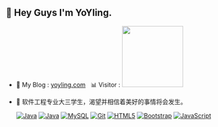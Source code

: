 ## 👋 Hey Guys I'm YoYling.

- 👾 My Blog : [yoyling.com](https://yoyling.com)&nbsp;&nbsp;&nbsp;📊 Visitor : <img src="https://profile-counter.glitch.me/yoyling/count.svg" width="140"/>
- 🌱 软件工程专业大三学生，渴望并相信着美好的事情将会发生。 

  [![Java](https://img.shields.io/badge/Java-orange?style=flat&logo=java)](https://github.com/yoyling) [![Java](https://img.shields.io/badge/Spring-gray?style=flat&logo=spring)](https://github.com/yoyling) [![MySQL](https://img.shields.io/badge/-MySQL-0175C2?style=flat&logo=mysql&logoColor=black)](https://github.com/yoyling) [![Git](https://img.shields.io/badge/-Git-black?style=flat&logo=git&link=https://github.com/yoyling)](https://github.com/yoyling) [![HTML5](https://img.shields.io/badge/-HTML5-E34F26?style=flat&logo=html5&logoColor=white&link=https://github.com/yoyling)](https://github.com/yoyling) [![Bootstrap](https://img.shields.io/badge/-Bootstrap-563D7C?style=flat&logo=bootstrap&link=https://github.com/yoyling)](https://github.com/yoyling) [![JavaScript](https://img.shields.io/badge/-JavaScript-black?style=flat&logo=javascript&link=https://github.com/yoyling)](https://github.com/yoyling)
  
